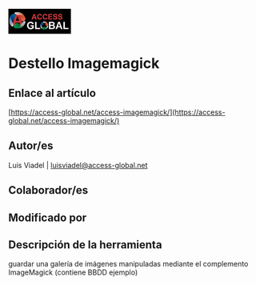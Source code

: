 ﻿![Access-global](/blob/main/Images/Logo1.png)
# Destello Imagemagick
## Enlace al artículo
[https://access-global.net/access-imagemagick/](https://access-global.net/access-imagemagick/)
## Autor/es
Luis Viadel | luisviadel@access-global.net
## Colaborador/es

## Modificado por

## Descripción de la herramienta
guardar una galería de imágenes manipuladas mediante el complemento ImageMagick (contiene BBDD ejemplo)


